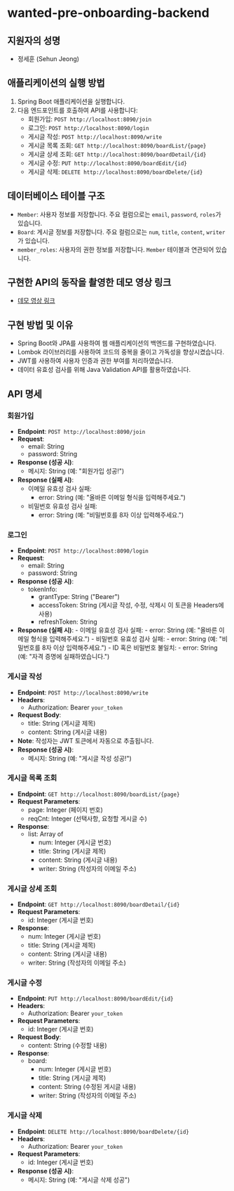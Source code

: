 # wanted-pre-onboarding-backend

## 지원자의 성명
- 정세훈 (Sehun Jeong)

## 애플리케이션의 실행 방법
1. Spring Boot 애플리케이션을 실행합니다.
2. 다음 엔드포인트를 호출하여 API를 사용합니다:
    - 회원가입: `POST http://localhost:8090/join`
    - 로그인: `POST http://localhost:8090/login`
    - 게시글 작성: `POST http://localhost:8090/write`
    - 게시글 목록 조회: `GET http://localhost:8090/boardList/{page}`
    - 게시글 상세 조회: `GET http://localhost:8090/boardDetail/{id}`
    - 게시글 수정: `PUT http://localhost:8090/boardEdit/{id}`
    - 게시글 삭제: `DELETE http://localhost:8090/boardDelete/{id}`


## 데이터베이스 테이블 구조
- `Member`: 사용자 정보를 저장합니다. 주요 컬럼으로는 `email`, `password`, `roles`가 있습니다.
- `Board`: 게시글 정보를 저장합니다. 주요 컬럼으로는 `num`, `title`, `content`, `writer`가 있습니다.
- `member_roles`: 사용자의 권한 정보를 저장합니다. `Member` 테이블과 연관되어 있습니다.

## 구현한 API의 동작을 촬영한 데모 영상 링크
- [데모 영상 링크](http://example.com)

## 구현 방법 및 이유
- Spring Boot와 JPA를 사용하여 웹 애플리케이션의 백엔드를 구현하였습니다.
- Lombok 라이브러리를 사용하여 코드의 중복을 줄이고 가독성을 향상시켰습니다.
- JWT를 사용하여 사용자 인증과 권한 부여를 처리하였습니다.
- 데이터 유효성 검사를 위해 Java Validation API를 활용하였습니다.

## API 명세

### 회원가입
- **Endpoint**: `POST http://localhost:8090/join`
- **Request**:
    - email: String
    - password: String
- **Response (성공 시)**:
    - 메시지: String (예: "회원가입 성공!")
- **Response (실패 시)**:
    - 이메일 유효성 검사 실패:
      - error: String (예: "올바른 이메일 형식을 입력해주세요.")
    - 비밀번호 유효성 검사 실패:
      - error: String (예: "비밀번호를 8자 이상 입력해주세요.")

### 로그인
- **Endpoint**: `POST http://localhost:8090/login`
- **Request**:
    - email: String
    - password: String
- **Response (성공 시)**:
    - tokenInfo:
      - grantType: String ("Bearer")
      - accessToken: String (게시글 작성, 수정, 삭제시 이 토큰을 Headers에 사용)
      - refreshToken: String
- **Response (실패 시)**:
      - 이메일 유효성 검사 실패:
        - error: String (예: "올바른 이메일 형식을 입력해주세요.")
      - 비밀번호 유효성 검사 실패:
        - error: String (예: "비밀번호를 8자 이상 입력해주세요.")
      - ID 혹은 비밀번호 불일치:
        - error: String (예: "자격 증명에 실패하였습니다.")
  
### 게시글 작성
- **Endpoint**: `POST http://localhost:8090/write`
- **Headers**:
    - Authorization: Bearer `your_token`
- **Request Body**:
    - title: String (게시글 제목)
    - content: String (게시글 내용)
- **Note**: 작성자는 JWT 토큰에서 자동으로 추출됩니다.
- **Response (성공 시)**:
    - 메시지: String (예: "게시글 작성 성공!")

### 게시글 목록 조회
- **Endpoint**: `GET http://localhost:8090/boardList/{page}`
- **Request Parameters**:
    - page: Integer (페이지 번호)
    - reqCnt: Integer (선택사항, 요청할 게시글 수)
- **Response**:
    - list: Array of
      - num: Integer (게시글 번호)
      - title: String (게시글 제목)
      - content: String (게시글 내용)
      - writer: String (작성자의 이메일 주소)

### 게시글 상세 조회
- **Endpoint**: `GET http://localhost:8090/boardDetail/{id}`
- **Request Parameters**:
    - id: Integer (게시글 번호)
- **Response**:
    - num: Integer (게시글 번호)
    - title: String (게시글 제목)
    - content: String (게시글 내용)
    - writer: String (작성자의 이메일 주소)

### 게시글 수정
- **Endpoint**: `PUT http://localhost:8090/boardEdit/{id}`
- **Headers**:
    - Authorization: Bearer `your_token`
- **Request Parameters**:
    - id: Integer (게시글 번호)
- **Request Body**:
    - content: String (수정할 내용)
- **Response**:
    - board:
      - num: Integer (게시글 번호)
      - title: String (게시글 제목)
      - content: String (수정된 게시글 내용)
      - writer: String (작성자의 이메일 주소)

### 게시글 삭제
- **Endpoint**: `DELETE http://localhost:8090/boardDelete/{id}`
- **Headers**:
    - Authorization: Bearer `your_token`
- **Request Parameters**:
    - id: Integer (게시글 번호)
- **Response (성공 시)**:
    - 메시지: String (예: "게시글 삭제 성공")


